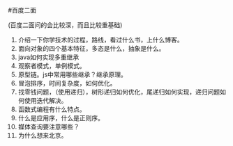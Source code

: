 #百度二面

(百度二面问的会比较深，而且比较重基础)

1. 介绍一下你学技术的过程，路线，看过什么书，上什么博客。
2. 面向对象的四个基本特征，多态是什么，抽象是什么。
3. java如何实现多重继承
4. 观察者模式，单例模式。
5. 原型链。js中常用哪些继承？继承原理。
6. 冒泡排序，时间复杂度，如何优化。
7. 找零钱问题，（使用递归），树形递归如何优化，尾递归如何实现，递归问题如何使用迭代解决。
8. 函数式编程有什么特点。
9. 什么是应用序，什么是正则序。
10. 媒体查询要注意哪些？
11. 为什么想来北京。